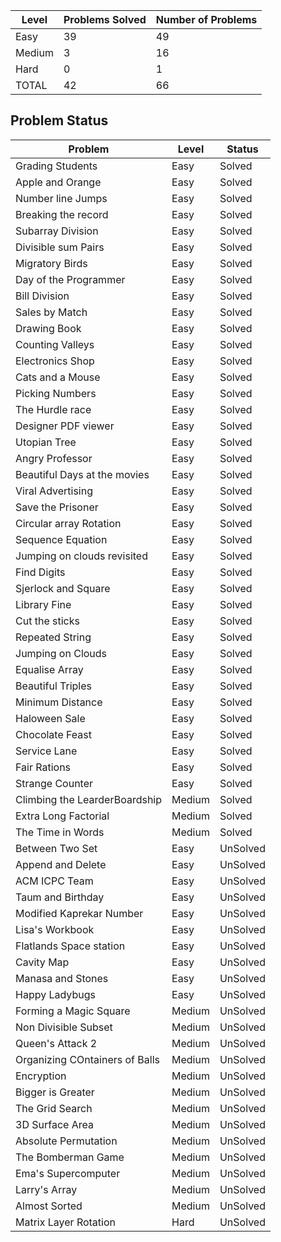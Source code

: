 |Level|Problems Solved|Number of Problems|
|-----|---------------|------------------|
|Easy|39|49|
|Medium|3|16|
|Hard|0|1|
|TOTAL|42|66|

Problem Status
---
|Problem|Level|Status|
|-------|-----|------|
|Grading Students|Easy|Solved|
|Apple and Orange|Easy|Solved|
|Number line Jumps|Easy|Solved|
|Breaking the record|Easy|Solved|
|Subarray Division|Easy|Solved|
|Divisible sum Pairs|Easy|Solved|
|Migratory Birds|Easy|Solved|
|Day of the Programmer|Easy|Solved|
|Bill Division|Easy|Solved|
|Sales by Match|Easy|Solved|
|Drawing Book|Easy|Solved|
|Counting Valleys|Easy|Solved|
|Electronics Shop|Easy|Solved|
|Cats and a Mouse|Easy|Solved|
|Picking Numbers|Easy|Solved|
|The Hurdle race|Easy|Solved|
|Designer PDF viewer|Easy|Solved|
|Utopian Tree|Easy|Solved|
|Angry Professor|Easy|Solved|
|Beautiful Days at the movies|Easy|Solved|
|Viral Advertising|Easy|Solved|
|Save the Prisoner|Easy|Solved|
|Circular array Rotation|Easy|Solved|
|Sequence Equation|Easy|Solved|
|Jumping on clouds revisited|Easy|Solved|
|Find Digits|Easy|Solved|
|Sjerlock and Square|Easy|Solved|
|Library Fine|Easy|Solved|
|Cut the sticks|Easy|Solved|
|Repeated String|Easy|Solved|
|Jumping on Clouds|Easy|Solved|
|Equalise Array|Easy|Solved|
|Beautiful Triples|Easy|Solved|
|Minimum Distance|Easy|Solved|
|Haloween Sale|Easy|Solved|
|Chocolate Feast|Easy|Solved|
|Service Lane|Easy|Solved|
|Fair Rations|Easy|Solved|
|Strange Counter|Easy|Solved|
|Climbing the LearderBoardship|Medium|Solved|
|Extra Long Factorial|Medium|Solved|
|The Time in Words|Medium|Solved|
|Between Two Set|Easy|UnSolved|
|Append and Delete|Easy|UnSolved|
|ACM ICPC Team|Easy|UnSolved|
|Taum and Birthday|Easy|UnSolved|
|Modified Kaprekar Number|Easy|UnSolved|
|Lisa's Workbook|Easy|UnSolved|
|Flatlands Space station|Easy|UnSolved|
|Cavity Map|Easy|UnSolved|
|Manasa and Stones|Easy|UnSolved|
|Happy Ladybugs|Easy|UnSolved|
|Forming a Magic Square|Medium|UnSolved|
|Non Divisible Subset|Medium|UnSolved|
|Queen's Attack 2|Medium|UnSolved|
|Organizing COntainers of Balls|Medium|UnSolved|
|Encryption|Medium|UnSolved|
|Bigger is Greater|Medium|UnSolved|
|The Grid Search|Medium|UnSolved|
|3D Surface Area|Medium|UnSolved|
|Absolute Permutation|Medium|UnSolved|
|The Bomberman Game|Medium|UnSolved|
|Ema's Supercomputer|Medium|UnSolved|
|Larry's Array|Medium|UnSolved|
|Almost Sorted|Medium|UnSolved|
|Matrix Layer Rotation|Hard|UnSolved|

